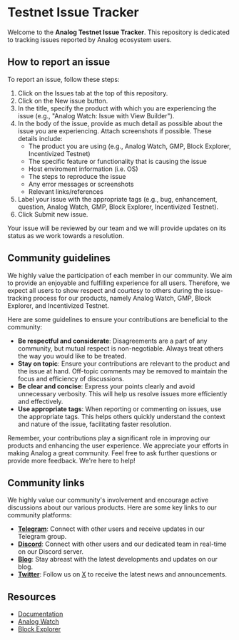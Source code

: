 # Testnet Issue Tracker 

Welcome to the **Analog Testnet Issue Tracker**. This repository is dedicated to tracking issues reported by Analog ecosystem users. 

## How to report an issue

To report an issue, follow these steps:

1. Click on the Issues tab at the top of this repository.
2. Click on the New issue button.
3. In the title, specify the product with which you are experiencing the issue (e.g., "Analog Watch: Issue with View Builder").
4. In the body of the issue, provide as much detail as possible about the issue you are experiencing. Attach screenshots if possible. These details include:
    - The product you are using (e.g., Analog Watch, GMP, Block Explorer, Incentivized Testnet)
    - The specific feature or functionality that is causing the issue
    - Host enviroment information (i.e. OS)
    - The steps to reproduce the issue
    - Any error messages or screenshots
    - Relevant links/references
5. Label your issue with the appropriate tags (e.g., bug, enhancement, question, Analog Watch, GMP, Block Explorer, Incentivized Testnet).
6. Click Submit new issue.

Your issue will be reviewed by our team and we will provide updates on its status as we work towards a resolution.

## Community guidelines

We highly value the participation of each member in our community. We aim to provide an enjoyable and fulfilling experience for all users. Therefore, we expect all users to show respect and courtesy to others during the issue-tracking process for our products, namely Analog Watch, GMP, Block Explorer, and Incentivized Testnet.

Here are some guidelines to ensure your contributions are beneficial to the community:

- **Be respectful and considerate**: Disagreements are a part of any community, but mutual respect is non-negotiable. Always treat others the way you would like to be treated.
- **Stay on topic**: Ensure your contributions are relevant to the product and the issue at hand. Off-topic comments may be removed to maintain the focus and efficiency of discussions.
- **Be clear and concise**: Express your points clearly and avoid unnecessary verbosity. This will help us resolve issues more efficiently and effectively.
- **Use appropriate tags**: When reporting or commenting on issues, use the appropriate tags. This helps others quickly understand the context and nature of the issue, facilitating faster resolution.

Remember, your contributions play a significant role in improving our products and enhancing the user experience. We appreciate your efforts in making Analog a great community. Feel free to ask further questions or provide more feedback. We're here to help!

## Community links

We highly value our community's involvement and encourage active discussions about our various products. Here are some key links to our community platforms:

- [**Telegram**](https://t.me/analogtimer): Connect with other users and receive updates in our Telegram group.
- [**Discord**](https://discord.analog.one/): Connect with other users and our dedicated team in real-time on our Discord server.
- [**Blog**](https://blog.analog.one/): Stay abreast with the latest developments and updates on our blog.
- [**Twitter**](https://twitter.com/analog_one): Follow us on [X](https://x.com/analog_one) to receive the latest news and announcements.

## Resources

- [Documentation](https://docs.analog.one/documentation)
- [Analog Watch](https://analogwatch.xyz/)
- [Block Explorer](https://explorer.staging.analog.one/)
